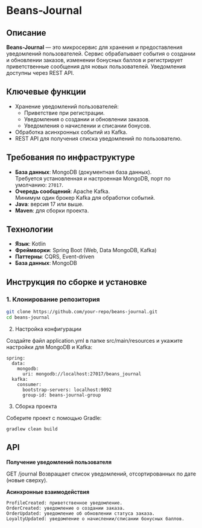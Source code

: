 # Beans-Journal

## Описание
**Beans-Journal** — это микросервис для хранения и предоставления уведомлений пользователей. Сервис обрабатывает события о создании и обновлении заказов, изменении бонусных баллов и регистрирует приветственные сообщения для новых пользователей. Уведомления доступны через REST API.

## Ключевые функции
- Хранение уведомлений пользователей:
    - Приветствие при регистрации.
    - Уведомления о создании и обновлении заказов.
    - Уведомления о начислении и списании бонусов.
- Обработка асинхронных событий из Kafka.
- REST API для получения списка уведомлений по пользователю.

## Требования по инфраструктуре
- **База данных**: MongoDB (документная база данных).  
  Требуется установленная и настроенная MongoDB, порт по умолчанию: `27017`.
- **Очередь сообщений**: Apache Kafka.  
  Минимум один брокер Kafka для обработки событий.
- **Java**: версия 17 или выше.
- **Maven**: для сборки проекта.

## Технологии
- **Язык**: Kotlin
- **Фреймворки**: Spring Boot (Web, Data MongoDB, Kafka)
- **Паттерны**: CQRS, Event-driven
- **База данных**: MongoDB

## Инструкция по сборке и установке

### 1. Клонирование репозитория
```bash
git clone https://github.com/your-repo/beans-journal.git
cd beans-journal
```
2. Настройка конфигурации

Создайте файл application.yml в папке src/main/resources и укажите настройки для MongoDB и Kafka:

    spring:
      data:
        mongodb:
          uri: mongodb://localhost:27017/beans_journal
      kafka:
        consumer:
          bootstrap-servers: localhost:9092
          group-id: beans-journal-group

3. Сборка проекта

Соберите проект с помощью Gradle:

    gradlew clean build

## **API**

**Получение уведомлений пользователя**

GET /journal
Возвращает список уведомлений, отсортированных по дате (новые сверху).

**Асинхронные взаимодействия**


    ProfileCreated: приветственное уведомление.
    OrderCreated: уведомление о создании заказа.
    OrderUpdated: уведомление об обновлении статуса заказа.
    LoyaltyUpdated: уведомление о начислении/списании бонусных баллов.